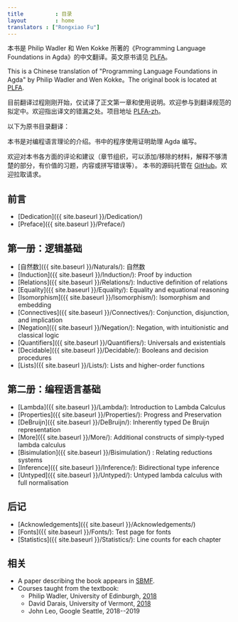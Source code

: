 ```yaml
---
title          : 目录
layout         : home
translators : ["Rongxiao Fu"]
---
```


本书是 Philip Wadler 和 Wen Kokke 所著的《Programming Language Foundations in Agda》的中文翻译。英文原书请见 [PLFA]。

This is a Chinese translation of "Programming Language Foundations in Agda" by Philip Wadler and Wen Kokke。The original book is located at [PLFA].

目前翻译过程刚刚开始，仅试译了正文第一章和使用说明。欢迎参与到翻译规范的拟定中。欢迎指出译文的错漏之处。项目地址 [PLFA-zh]。

以下为原书目录翻译：

本书是对编程语言理论的介绍。书中的程序使用证明助理 Agda 编写。
<!---
This book is an introduction to programming language theory using the
proof assistant Agda.
--->

欢迎对本书各方面的评论和建议（章节组织，可以添加/移除的材料，解释不够清楚的部分，有价值的习题，内容或拼写错误等）。
本书的源码托管在 [GitHub]。欢迎拉取请求。
<!---
Comments on all matters---organisation, material to add, material to
remove, parts that require better explanation, good exercises, errors,
and typos---are welcome.  The book repository is on [GitHub].
Pull requests are encouraged.  
--->

## 前言
<!---
Front matter
--->

  - [Dedication]({{ site.baseurl }}/Dedication/)
  - [Preface]({{ site.baseurl }}/Preface/)

## 第一册：逻辑基础
<!---
Part 1: Logical Foundations
--->

  - [自然数]({{ site.baseurl }}/Naturals/): 自然数
  - [Induction]({{ site.baseurl }}/Induction/): Proof by induction
  - [Relations]({{ site.baseurl }}/Relations/): Inductive definition of relations
  - [Equality]({{ site.baseurl }}/Equality/): Equality and equational reasoning
  - [Isomorphism]({{ site.baseurl }}/Isomorphism/): Isomorphism and embedding
  - [Connectives]({{ site.baseurl }}/Connectives/): Conjunction, disjunction, and implication
  - [Negation]({{ site.baseurl }}/Negation/): Negation, with intuitionistic and classical logic
  - [Quantifiers]({{ site.baseurl }}/Quantifiers/): Universals and existentials
  - [Decidable]({{ site.baseurl }}/Decidable/): Booleans and decision procedures
  - [Lists]({{ site.baseurl }}/Lists/): Lists and higher-order functions

<!---
[Naturals](/Naturals/): Natural numbers
[Induction](/Induction/): Proof by induction
[Relations](/Relations/): Inductive definition of relations
[Equality](/Equality/): Equality and equational reasoning
[Isomorphism](/Isomorphism/): Isomorphism and embedding
[Connectives](/Connectives/): Conjunction, disjunction, and implication
[Negation](/Negation/): Negation, with intuitionistic and classical logic
[Quantifiers](/Quantifiers/): Universals and existentials
[Decidable](/Decidable/): Booleans and decision procedures
[Lists](/Lists/): Lists and higher-order functions
--->

## 第二册：编程语言基础
<!---
Part 2: Programming Language Foundations
--->

  - [Lambda]({{ site.baseurl }}/Lambda/): Introduction to Lambda Calculus
  - [Properties]({{ site.baseurl }}/Properties/): Progress and Preservation
  - [DeBruijn]({{ site.baseurl }}/DeBruijn/): Inherently typed De Bruijn representation
  - [More]({{ site.baseurl }}/More/): Additional constructs of simply-typed lambda calculus
  - [Bisimulation]({{ site.baseurl }}/Bisimulation/) : Relating reductions systems
  - [Inference]({{ site.baseurl }}/Inference/): Bidirectional type inference
  - [Untyped]({{ site.baseurl }}/Untyped/): Untyped lambda calculus with full normalisation

## 后记
<!---
Backmatter
--->

  - [Acknowledgements]({{ site.baseurl }}/Acknowledgements/)
  - [Fonts]({{ site.baseurl }}/Fonts/): Test page for fonts
  - [Statistics]({{ site.baseurl }}/Statistics/): Line counts for each chapter

## 相关
<!---
Related
--->

  - A paper describing the book appears in [SBMF][sbmf].
  - Courses taught from the textbook:
    * Philip Wadler, University of Edinburgh,
      [2018](http://plfa.inf.ed.ac.uk/TSPL/)
    * David Darais, University of Vermont,
      [2018](http://david.darais.com/courses/fa2018-cs295A/)
    * John Leo, Google Seattle, 2018--2019

[wen]: https://github.com/wenkokke
[phil]: https://homepages.inf.ed.ac.uk/wadler/
[GitHub]: https://github.com/plfa/plfa.github.io/
[sbmf]: https://homepages.inf.ed.ac.uk/wadler/topics/agda.html#sbmf
[PLFA]: https://plfa.github.io/
[PLFA-zh]: https://github.com/Agda-zh/PLFA-zh

